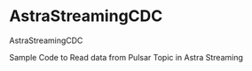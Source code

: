 # AstraStreamingCDC
AstraStreamingCDC


Sample Code to Read data from Pulsar Topic in Astra Streaming
